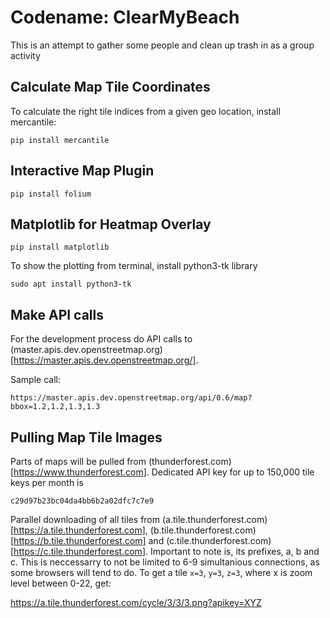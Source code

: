 # Codename: ClearMyBeach

This is an attempt to gather some people and clean up trash in as a group activity

## Calculate Map Tile Coordinates

To calculate the right tile indices from a given geo location, install mercantile:

    pip install mercantile

## Interactive Map Plugin

    pip install folium

## Matplotlib for Heatmap Overlay

    pip install matplotlib

To show the plotting from terminal, install python3-tk library

    sudo apt install python3-tk

## Make API calls

For the development process do API calls to (master.apis.dev.openstreetmap.org)[https://master.apis.dev.openstreetmap.org/].

Sample call:

    https://master.apis.dev.openstreetmap.org/api/0.6/map?bbox=1.2,1.2,1.3,1.3

## Pulling Map Tile Images

Parts of maps will be pulled from (thunderforest.com)[https://www.thunderforest.com]. Dedicated API key for up to 150,000 tile keys per month is

`c29d97b23bc04da4bb6b2a02dfc7c7e9`

Parallel downloading of all tiles from (a.tile.thunderforest.com)[https://a.tile.thunderforest.com], (b.tile.thunderforest.com)[https://b.tile.thunderforest.com] and (c.tile.thunderforest.com)[https://c.tile.thunderforest.com]. Important to note is, its prefixes, a, b and c. This is neccessarry to not be limited to 6-9 simultanious connections, as some browsers will tend to do.
To get a tile `x=3`, `y=3`, `z=3`, where x is zoom level between 0-22, get:
    
https://a.tile.thunderforest.com/cycle/3/3/3.png?apikey=XYZ
